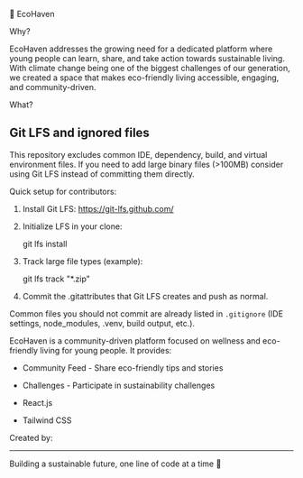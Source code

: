 🌱 EcoHaven

 Why?

EcoHaven addresses the growing need for a dedicated platform where young people can learn, share, and take action towards sustainable living. With climate change being one of the biggest challenges of our generation, we created a space that makes eco-friendly living accessible, engaging, and community-driven.

 What?

## Git LFS and ignored files

This repository excludes common IDE, dependency, build, and virtual environment files. If you need to add large binary files (>100MB) consider using Git LFS instead of committing them directly.

Quick setup for contributors:

1. Install Git LFS: https://git-lfs.github.com/
2. Initialize LFS in your clone:

	git lfs install

3. Track large file types (example):

	git lfs track "*.zip"

4. Commit the .gitattributes that Git LFS creates and push as normal.

Common files you should not commit are already listed in `.gitignore` (IDE settings, node_modules, .venv, build output, etc.).

EcoHaven is a community-driven platform focused on wellness and eco-friendly living for young people. It provides:

- Community Feed - Share eco-friendly tips and stories
- Challenges - Participate in sustainability challenges

- React.js
- Tailwind CSS

Created by:

---

Building a sustainable future, one line of code at a time 🌱
